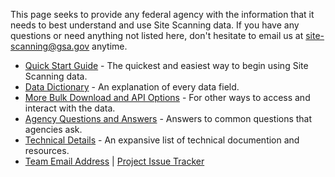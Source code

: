 This page seeks to provide any federal agency with the information that it needs to best understand and use Site Scanning data.  If you have any questions or need anything not listed here, don't hesitate to email us at [site-scanning@gsa.gov](mailto:site-scanning@gsa.gov) anytime.  


- [Quick Start Guide](https://digital.gov/guides/site-scanning/data/#content-start) - The quickest and easiest way to begin using Site Scanning data.
- [Data Dictionary](https://github.com/GSA/site-scanning-documentation/blob/main/data/Site_Scanning_Data_Dictionary.csv) - An explanation of every data field.
- [More Bulk Download and API Options](https://digital.gov/guides/site-scanning/data/#download-the-data) - For other ways to access and interact with the data.
- [Agency Questions and Answers](https://github.com/GSA/site-scanning-documentation/blob/main/pages/agency-questions.md) - Answers to common questions that agencies ask. 
- [Technical Details](https://digital.gov/guides/site-scanning/technical-details/#content-start) - An expansive list of technical documention and resources.
- [Team Email Address](mailto:site-scanning@gsa.gov) | [Project Issue Tracker](https://github.com/GSA/site-scanning/issues)
